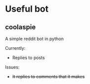 # Useful bot
## coolaspie

A simple reddit bot in python

Currently:  
* Replies to posts  
  
Issues:  
* ~~It replies to comments that it makes~~

